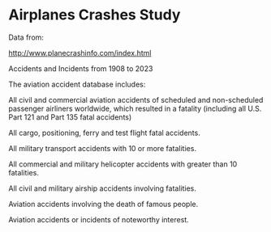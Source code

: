 # Airplanes Crashes Study
 
 Data from:
 
 http://www.planecrashinfo.com/index.html
 
 Accidents and Incidents from 1908 to 2023




The aviation accident database includes: 

All civil and commercial aviation accidents of scheduled and non-scheduled passenger airliners worldwide, which resulted in a fatality (including all U.S. Part 121 and Part 135 fatal accidents)

All cargo, positioning, ferry and test flight fatal accidents.

All military transport accidents with 10 or more fatalities.

All commercial and military helicopter accidents with greater than 10 fatalities.

All civil and military airship accidents involving fatalities.

Aviation accidents involving the death of famous people.

Aviation accidents or incidents of noteworthy interest.
